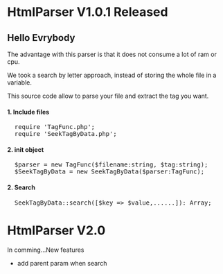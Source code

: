 # HtmlParser V1.0.1 Released
<h2>Hello Evrybody</h2>
<p>The advantage with this parser is that it does not consume a lot of ram or cpu.</p>

<p>We took a search by letter approach, instead of storing the whole file in a variable.</p>
<p>This source code allow to parse your file and extract the tag you want.</p>

<h4>1. Include files</h4>
<pre>
  require 'TagFunc.php';
  require 'SeekTagByData.php';
</pre>

<h4>2. init object</h4>
<pre>
  $parser = new TagFunc($filename:string, $tag:string);
  $SeekTagByData = new SeekTagByData($parser:TagFunc);
</pre>

<h4>2. Search</h4>
<pre>
  SeekTagByData::search([$key => $value,......]): Array;
</pre>

# HtmlParser V2.0
<p>In comming...New features</p>
<ul>
  <li>add parent param when search</li>
</ul>
